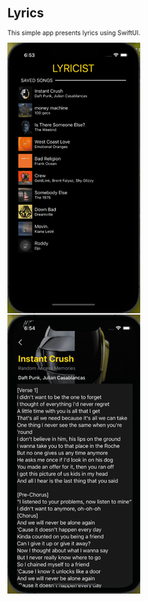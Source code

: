  # Lyrics 
 
This simple app presents lyrics using SwiftUI.

<p>
<img src="https://github.com/Venera-Ko/Lyrics-SwiftUI/blob/main/Screenshot1.png" width="300"> <img src="https://github.com/Venera-Ko/Lyrics-SwiftUI/blob/main/Screenshot2.png" width="300">
</p>
